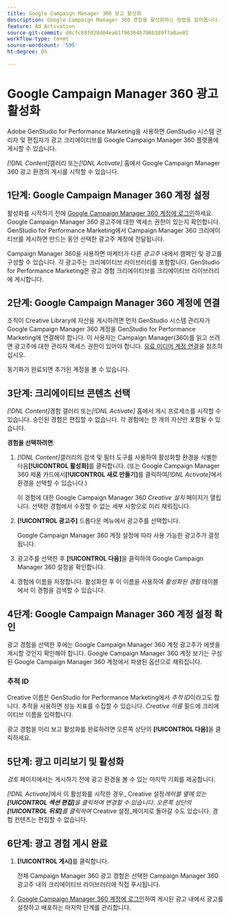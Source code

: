 ```yaml
---
title: Google Campaign Manager 360 광고 활성화
description: Google Campaign Manager 360 경험을 활성화하는 방법을 알아봅니다.
feature: Ad Activation
source-git-commit: d0cfc68fd28d04ea61f96364b796b389f7a0ae81
workflow-type: tm+mt
source-wordcount: '595'
ht-degree: 0%

---
```


# Google Campaign Manager 360 광고 활성화

Adobe GenStudio for Performance Marketing을 사용하면 GenStudio 시스템 관리자 및 편집자가 광고 크리에이티브를 Google Campaign Manager 360 플랫폼에 게시할 수 있습니다.

_[!DNL Content]_&#x200B;갤러리 또는&#x200B;_[!DNL Activate]_ 홈에서 Google Campaign Manager 360 광고 환경의 게시를 시작할 수 있습니다.

## 1단계: Google Campaign Manager 360 계정 설정

활성화를 시작하기 전에 [Google Campaign Manager 360 계정에 로그인](https://campaignmanager.google.com)하세요. Google Campaign Manager 360 광고주에 대한 액세스 권한이 있는지 확인합니다. GenStudio for Performance Marketing에서 Campaign Manager 360 크리에이티브를 게시하면 만드는 동안 선택한 광고주 계정에 전달됩니다.

Campaign Manager 360을 사용하면 마케터가 다른 _광고주_ 내에서 캠페인 및 광고를 구성할 수 있습니다. 각 광고주는 크리에이티브 라이브러리를 포함합니다. GenStudio for Performance Marketing은 광고 경험 크리에이티브를 크리에이티브 라이브러리에 게시합니다.

## 2단계: Google Campaign Manager 360 계정에 연결

조직이 Creative Library에 자산을 게시하려면 먼저 GenStudio 시스템 관리자가 Google Campaign Manager 360 계정을 GenStudio for Performance Marketing에 연결해야 합니다. 이 사용자는 Campaign Manager(360)를 읽고 쓰려면 광고주에 대한 관리자 액세스 권한이 있어야 합니다. [유료 미디어 계정 연결](/help/user-guide/connectors/connect-channel.md)을 참조하십시오.

동기화가 완료되면 추가된 계정을 볼 수 있습니다.

## 3단계: 크리에이티브 콘텐츠 선택

_[!DNL Content]_&#x200B;경험 갤러리 또는&#x200B;_[!DNL Activate]_ 홈에서 게시 프로세스를 시작할 수 있습니다. 승인된 경험은 편집할 수 없습니다. 각 경험에는 한 개의 자산만 포함될 수 있습니다.

**경험을 선택하려면**:

1. _[!DNL Content]_&#x200B;갤러리의 검색 및 필터 도구를 사용하여 활성화할 환경을 식별한 다음&#x200B;**[!UICONTROL 활성화]**&#x200B;를 클릭합니다. (또는 Google Campaign Manager 360 제품 카드에서&#x200B;**[!UICONTROL 새로 만들기]**&#x200B;를 클릭하여&#x200B;_[!DNL Activate]_&#x200B;에서 환경을 선택할 수 있습니다.)

   이 경험에 대한 Google Campaign Manager 360 _Creative 설치_ 페이지가 열립니다. 선택한 경험에서 수정할 수 없는 세부 사항으로 미리 채워집니다.

1. **[!UICONTROL 광고주]** 드롭다운 메뉴에서 광고주를 선택합니다.

   Google Campaign Manager 360 계정 설정에 따라 사용 가능한 광고주가 결정됩니다.

1. 광고주를 선택한 후 **[!UICONTROL 다음]**&#x200B;을 클릭하여 Google Campaign Manager 360 설정을 확인합니다.

1. 경험에 이름을 지정합니다. 활성화한 후 이 이름을 사용하여 _활성화된 경험_ 테이블에서 이 경험을 검색할 수 있습니다.

## 4단계: Google Campaign Manager 360 계정 설정 확인

광고 경험을 선택한 후에는 Google Campaign Manager 360 계정 광고주가 에셋을 게시할 것인지 확인해야 합니다. Google Campaign Manager 360 계정 보기는 구성된 Google Campaign Manager 360 계정에서 파생된 옵션으로 채워집니다.

### 추적 ID

Creative 이름은 GenStudio for Performance Marketing에서 _추적 ID_&#x200B;이라고도 합니다. 추적을 사용하면 성능 지표를 수집할 수 있습니다. _Creative 이름_ 필드에 크리에이티브 이름을 입력합니다.

광고 경험을 미리 보고 활성화를 완료하려면 오른쪽 상단의 **[!UICONTROL 다음]**&#x200B;을 클릭하세요.

## 5단계: 광고 미리보기 및 활성화

_검토_ 페이지에서는 게시하기 전에 광고 환경을 볼 수 있는 마지막 기회를 제공합니다.

_[!DNL Activate]_&#x200B;에서 이 활성화를 시작한 경우_ Creative 설정&#x200B;_레이블 옆에 있는&#x200B;**[!UICONTROL 섹션 편집]**&#x200B;을 클릭하여 변경할 수 있습니다. 오른쪽 상단의&#x200B;**[!UICONTROL 뒤로]**&#x200B;를 클릭하여_ Creative 설정&#x200B;_페이지로 돌아갈 수도 있습니다. 경험 컨텐츠는 편집할 수 없습니다.

## 6단계: 광고 경험 게시 완료

1. **[!UICONTROL 게시]**&#x200B;를 클릭합니다.

   전체 Campaign Manager 360 광고 경험은 선택한 Campaign Manager 360 광고주 내의 크리에이티브 라이브러리에 직접 푸시됩니다.

1. [Google Campaign Manager 360 계정에 로그인](https://campaignmanager.google.com)하여 게시된 광고 내에서 광고를 설정하고 배포하는 마지막 단계를 관리합니다.
